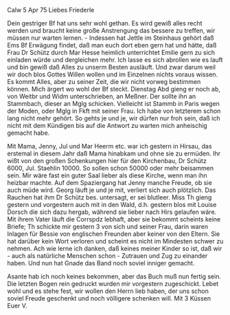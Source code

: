  Calw 5 Apr 75
Liebes Friederle

Dein gestriger Bf hat uns sehr wohl gethan. Es wird gewiß alles recht werden und braucht keine große Anstrengung das bessere zu treffen, wir müssen nur warten lernen. - Indessen hat Jettle im Steinhaus gehört daß Ems Bf Erwägung findet, daß man euch dort eben gern hat und hätte, daß Frau Dr Schütz durch Mar Hesse heimlich unterrichtet Emilie gern zu sich einladen würde und dergleichen mehr. Ich lasse es sich abrollen wie es lauft und bin gewiß daß Alles zu unserm Besten ausläuft. Und zwar darum weil wir doch blos Gottes Willen wollen und im Einzelnen nichts voraus wissen. Es kommt Alles, aber zu seiner Zeit, die wir nicht vorweg bestimmen können. 
Mich ärgert wo wohl der Bf steckt. Dienstag Abd gieng er noch ab, von Weitbr und Widm unterschrieben, an Meßner. Der sollte ihn an Stammbach, dieser an Mglg schicken. Vielleicht ist Stammb in Paris wegen der Moden, oder Mglg in Fkft mit seiner Frau. Ich habe von letzterem schon lang nicht mehr gehört. So gehts je und je, wir dürfen nur froh sein, daß ich nicht mit dem Kündigen bis auf die Antwort zu warten mich anheischig gemacht habe.

Mit Mama, Jenny, Jul und Mar Heerm etc. war ich gestern in Hirsau, das erstemal in diesem Jahr daß Mama hinabkam und ohne sie zu ermüden. Ihr wißt von den großen Schenkungen hier für den Kirchenbau, Dr Schütz 6000, Jul. Staehlin 10000. So sollen schon 50000 oder mehr beisammen sein. Mir wäre fast ein guter Saal lieber als diese Kirche, wenn man ihn heizbar machte. 
Auf dem Spaziergang hat Jenny manche Freude, ob sie auch müde wird. Georg läuft je und je mit, verliert sich auch plötzlich. Das Rauchen hat ihm Dr Schütz bes. untersagt, er sei blutleer. Miss Th gieng gestern und vorgestern auch mit in den Wald, d.h. gestern blos mit Louise Dorsch die sich dazu hergab, während sie lieber nach Hirs gelaufen wäre. Mit ihrem Vater läuft die Corrspdz lebhaft, aber sie bekommt scheints keine Briefe; Th schickte mir gestern 3 von sich und seiner Frau, darin waren Inlagen für Bessie von englischen Freunden aber keiner von den Eltern. Sie hat darüber kein Wort verloren und scheint es nicht im Mindesten schwer zu nehmen. Ach wie lerne ich danken, daß keines meiner Kinder so ist, daß wir - auch als natürliche Menschen schon - Zutrauen und Zug zu einander haben. Und nun hat Gnade das Band noch soviel inniger gemacht.

Asante hab ich noch keines bekommen, aber das Buch muß nun fertig sein. Die letzten Bogen rein gedruckt wurden mir vorgestern zugeschickt. 
Lebet wohl und es stehe fest, wir wollen den Herrn lieb haben, der uns schon soviel Freude geschenkt und noch völligere schenken will. 
 Mit 3 Küssen Euer V.
